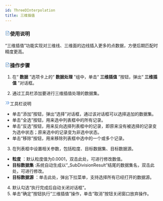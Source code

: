 ```yaml
---
id: ThreeDInterpolation
title: 三维插值
---
```

### ![](../../img/read.gif)使用说明

“三维插值”功能实现对三维线、三维面的边线插入更多的点数据，方便后期匹配时精度更高。

### ![](../../img/read.gif)操作步骤

1. 在“ **数据** ”选项卡上的“ **数据处理** ”组中，单击“ **三维插值** ”按钮，弹出“ **三维插值** ”对话框。   

2. 通过工具栏添加要进行三维插值处理的数据集。 

![](img/close.gif)工具栏说明

  * 单击“添加”按钮，弹出“选择”对话框，通过该对话框可以选择追加的数据集。
  * 单击“全选”按钮，用来选中列表框中的所有记录。
  * 单击“反选”按钮，用来反向选择列表框中的记录，即原来没有被选择的记录变为选中状态；原来选中的记录变为非选中状态。
  * 单击“移除”按钮，用来移除列表框中选中的一个或多个记录。

3. 在列表框中设置相关参数，包括粒度、目标数据集、目标数据源。 
  * **粒度** ：默认粒度值为0.0001，双击此处，可进行修改数值。
  * **目标数据集** :系统自动生成以“_SubDivisionResult”结尾的数据集名，双击此处，可进行修改。
  * **目标数据源** ：单击此处，弹出下拉菜单，支持选择所有已经打开的数据源。
4. 默认勾选“执行完成后自动关闭对话框”。
5. 单击“确定”按钮执行“三维插值”操作，单击“取消”按钮关闭窗口放弃操作。

